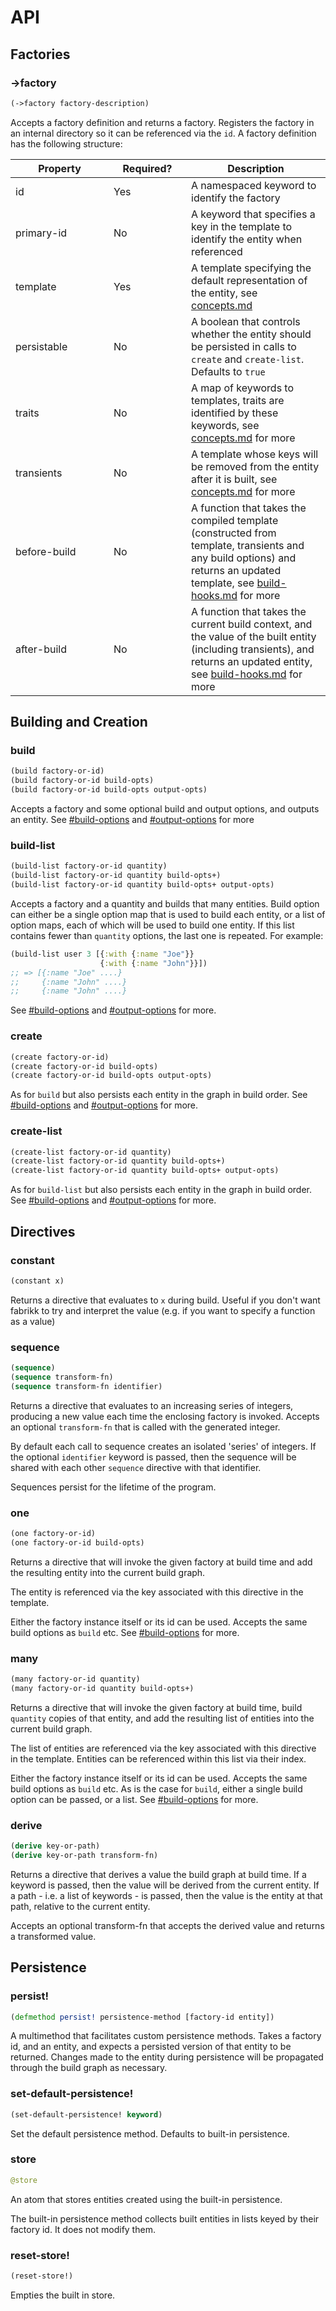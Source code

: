 # API

## Factories

### ->factory

```clojure
(->factory factory-description)
```

Accepts a factory definition and returns a factory. Registers the factory in an internal directory so it can be referenced via the `id`. A factory definition has the following structure:

<table><thead><tr><th width="141">Property</th><th width="108">Required?</th><th>Description</th></tr></thead><tbody><tr><td>id</td><td>Yes</td><td>A namespaced keyword to identify the factory</td></tr><tr><td>primary-id</td><td>No</td><td>A keyword that specifies a key in the template to identify the entity when referenced</td></tr><tr><td>template</td><td>Yes</td><td>A template specifying the default representation of the entity,  see <a data-mention href="concepts.md">concepts.md</a></td></tr><tr><td>persistable</td><td>No</td><td>A boolean that controls whether the entity should be persisted in calls to <code>create</code> and <code>create-list</code>. Defaults to <code>true</code></td></tr><tr><td>traits</td><td>No</td><td>A map of keywords to templates, traits are identified by these keywords, see <a data-mention href="concepts.md">concepts.md</a> for more </td></tr><tr><td>transients</td><td>No</td><td>A template whose keys will be removed from the entity after it is built, see <a data-mention href="concepts.md">concepts.md</a> for more</td></tr><tr><td>before-build</td><td>No</td><td>A function that takes the compiled template (constructed from template, transients and any build options) and returns an updated template, see <a data-mention href="build-hooks.md">build-hooks.md</a> for more</td></tr><tr><td>after-build</td><td>No</td><td>A function that takes the current build context, and the value of the built entity (including transients), and returns an updated entity, see <a data-mention href="build-hooks.md">build-hooks.md</a> for more</td></tr></tbody></table>

## Building and Creation

### build

```clojure
(build factory-or-id)
(build factory-or-id build-opts)
(build factory-or-id build-opts output-opts)
```

Accepts a factory and some optional build and output options, and outputs an entity. See [#build-options](concepts.md#build-options "mention") and [#output-options](concepts.md#output-options "mention") for more

### build-list

```clojure
(build-list factory-or-id quantity)
(build-list factory-or-id quantity build-opts+)
(build-list factory-or-id quantity build-opts+ output-opts)
```

Accepts a factory and a quantity and builds that many entities. Build option can either be a single option map that is used to build each entity, or a list of option maps, each of which will be used to build one entity. If this list contains fewer than `quantity` options, the last one is repeated. For example:

```clojure
(build-list user 3 [{:with {:name "Joe"}}
                    {:with {:name "John"}}])
;; => [{:name "Joe" ....}
;;     {:name "John" ....}
;;     {:name "John" ....}
```

See [#build-options](concepts.md#build-options "mention") and [#output-options](concepts.md#output-options "mention") for more.

### create

```clojure
(create factory-or-id)
(create factory-or-id build-opts)
(create factory-or-id build-opts output-opts)
```

As for `build` but also persists each entity in the graph in build order. See [#build-options](concepts.md#build-options "mention") and [#output-options](concepts.md#output-options "mention") for more.

### create-list

```clojure
(create-list factory-or-id quantity)
(create-list factory-or-id quantity build-opts+)
(create-list factory-or-id quantity build-opts+ output-opts)
```

As for `build-list` but also persists each entity in the graph in build order. See [#build-options](concepts.md#build-options "mention") and [#output-options](concepts.md#output-options "mention") for more.

## Directives

### constant

```clojure
(constant x)
```

Returns a directive that evaluates to `x` during build. Useful if you don't want fabrikk to try and interpret the value (e.g. if you want to specify a function as a value)

### sequence

```clojure
(sequence)
(sequence transform-fn)
(sequence transform-fn identifier)
```

Returns a directive that evaluates to an increasing series of integers, producing a new value each time the enclosing factory is invoked. Accepts an optional `transform-fn` that is called with the generated integer.&#x20;

By default each call to sequence creates an isolated 'series' of integers. If the optional `identifier` keyword is passed, then the sequence will be shared with each other `sequence` directive with that identifier.

Sequences persist for the lifetime of the program.

### one

```clojure
(one factory-or-id)
(one factory-or-id build-opts)
```

Returns a directive that will invoke the given factory at build time and add the resulting entity into the current build graph.&#x20;

The entity is referenced via the key associated with this directive in the template.

Either the factory instance itself or its id can be used. Accepts the same build options as `build` etc. See [#build-options](concepts.md#build-options "mention") for more.

### many

```clojure
(many factory-or-id quantity)
(many factory-or-id quantity build-opts+)
```

Returns a directive that will invoke the given factory at build time, build `quantity` copies of that entity, and add the resulting list of entities into the current build graph.&#x20;

The list of entities are referenced via the key associated with this directive in the template. Entities can be referenced within this list via their index.&#x20;

Either the factory instance itself or its id can be used. Accepts the same build options as `build` etc. As is the case for `build`, either a single build option can be passed, or a list. See [#build-options](concepts.md#build-options "mention") for more.

### derive

```clojure
(derive key-or-path)
(derive key-or-path transform-fn)
```

Returns a directive that derives a value the build graph at build time. If a keyword is passed, then the value will be derived from the current entity. If a path - i.e. a list of keywords - is passed, then the value is the entity at that path, relative to the current entity.&#x20;

Accepts an optional transform-fn that accepts the derived value and returns a transformed value.

## Persistence

### persist!

```clojure
(defmethod persist! persistence-method [factory-id entity])
```

A multimethod that facilitates custom persistence methods. Takes a factory id, and an entity, and expects a persisted version of that entity to be returned. Changes made to the entity during persistence will be propagated through the build graph as necessary.

### set-default-persistence!

```clojure
(set-default-persistence! keyword)
```

Set the default persistence method. Defaults to built-in persistence.

### store

```clojure
@store
```

An atom that stores entities created using the built-in persistence.&#x20;

The built-in persistence method collects built entities in lists keyed by their factory id. It does not modify them.

### reset-store!

```clojure
(reset-store!)
```

Empties the built in store.
